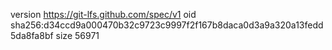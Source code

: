 version https://git-lfs.github.com/spec/v1
oid sha256:d34ccd9a000470b32c9723c9997f2f167b8daca0d3a9a320a13fedd5da8fa8bf
size 56971
